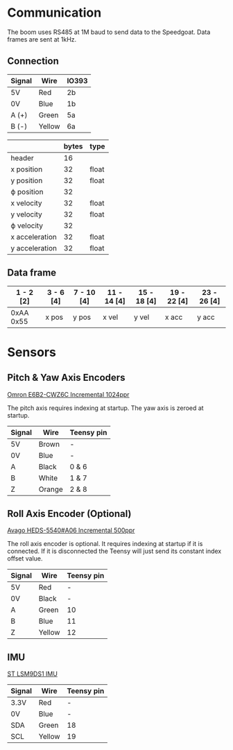 # Communication
The boom uses RS485 at 1M baud to send data to the Speedgoat.
Data frames are sent at 1kHz.

## Connection
| Signal | Wire | IO393 |
| ------- | ------- | ------- |
| 5V | Red | 2b |
| 0V | Blue | 1b |
| A (+) | Green | 5a
| B (-) | Yellow | 6a

|                | bytes | type  |
| -------------- | ----- | ----- |
| header         | 16    |       |
| x position     | 32    | float |
| y position     | 32    | float |
| ϕ position     | 32
| x velocity     | 32    | float |
| y velocity     | 32    | float |
| ϕ velocity     | 32
| x acceleration | 32    | float |
| y acceleration | 32    | float |

## Data frame

| 1 - 2 [2] | 3 - 6 [4] | 7 - 10 [4] | 11 - 14 [4] | 15 - 18 [4] | 19 - 22 [4] | 23 - 26 [4] |
| --------- | --------- | ---------- | ---------- | ---------- | ----------- | ----------- |
| 0xAA 0x55 |   x pos   | y pos      | x vel      | y vel      | x acc       | y acc       |



# Sensors

## Pitch & Yaw Axis Encoders
[Omron E6B2-CWZ6C Incremental 1024ppr](https://www.ia.omron.com/data_pdf/cat/e6b2-c_ds_e_6_1_csm491.pdf?id=487)

The pitch axis requires indexing at startup.
The yaw axis is zeroed at startup.

| Signal | Wire | Teensy pin |
| ------- | ------- | ------- |
| 5V | Brown | - |
| 0V | Blue | - |
| A | Black | 0 & 6
| B | White | 1 & 7
| Z | Orange | 2 & 8

## Roll Axis Encoder (Optional)
[Avago HEDS-5540#A06 Incremental 500ppr](https://docs.broadcom.com/doc/AV02-1046EN)

The roll axis encoder is optional. It requires indexing at startup if it is connected. If it is disconnected the Teensy will just send its constant index offset value.

| Signal | Wire | Teensy pin |
| ------- | ------- | ------- |
| 5V | Red | - |
| 0V | Black | - |
| A | Green | 10 |
| B | Blue | 11 |
| Z | Yellow | 12|

## IMU
[ST LSM9DS1 IMU](https://www.st.com/resource/en/datasheet/lsm9ds1.pdf)

| Signal | Wire | Teensy pin |
| ------- | ------- | ------- |
| 3.3V | Red | - |
| 0V | Blue | - |
| SDA | Green | 18 |
| SCL | Yellow | 19 |
